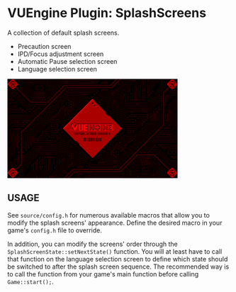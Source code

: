 VUEngine Plugin: SplashScreens
==============================

A collection of default splash screens.
- Precaution screen
- IPD/Focus adjustment screen
- Automatic Pause selection screen
- Language selection screen

![Preview Image](preview.png)


USAGE
-----

See `source/config.h` for numerous available macros that allow you to modify the splash screens' appearance. Define the desired macro in your game's `config.h` file to override.

In addition, you can modify the screens' order through the `SplashScreenState::setNextState()` function. You will at least have to call that function on the language selection screen to define which state should be switched to after the splash screen sequence. The recommended way is to call the function from your game's main function before calling `Game::start();`.
